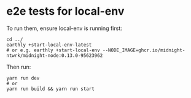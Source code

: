 # e2e tests for local-env

To run them, ensure local-env is running first:

```
cd ../
earthly +start-local-env-latest
# or e.g. earthly +start-local-env --NODE_IMAGE=ghcr.io/midnight-ntwrk/midnight-node:0.13.0-95623962
```

Then run:

```
yarn run dev
# or
yarn run build && yarn run start
```
